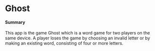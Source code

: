 # Ghost

#### Summary
This app is the game Ghost which is a word game for two players on the same device. A player loses the game by choosing an invalid letter or by making an existing word, consisting of four or more letters.




